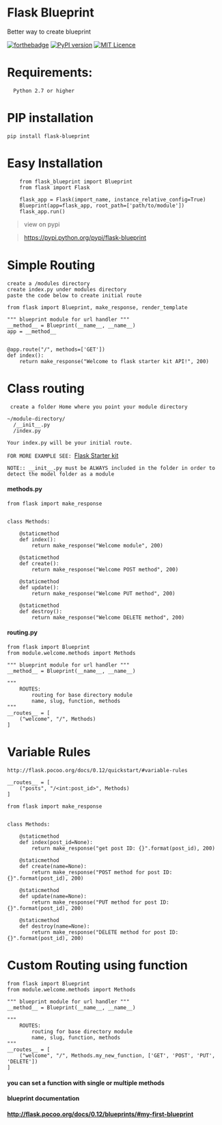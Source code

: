 # Flask Blueprint
Better way to create blueprint

[![forthebadge](http://forthebadge.com/images/badges/built-with-love.svg)](https://github.com/aiscenblue/flask-blueprint)
[![PyPI version](https://badge.fury.io/py/flask-app-core.svg)](https://github.com/aiscenblue/flask-blueprint)
[![MIT Licence](https://badges.frapsoft.com/os/mit/mit.svg?v=103)](https://github.com/aiscenblue/flask-blueprint/blob/master/LICENSE)

# Requirements:
```
  Python 2.7 or higher
```

# PIP installation

`pip install flask-blueprint`

# Easy Installation

```
    from flask_blueprint import Blueprint
    from flask import Flask
    
    flask_app = Flask(import_name, instance_relative_config=True)
    Blueprint(app=flask_app, root_path=['path/to/module'])
    flask_app.run()
```

> view on pypi

> https://pypi.python.org/pypi/flask-blueprint

# Simple Routing
```
create a /modules directory
create index.py under modules directory
paste the code below to create initial route
```

    from flask import Blueprint, make_response, render_template

    """ blueprint module for url handler """
    __method__ = Blueprint(__name__, __name__)
    app = __method__
    
    
    @app.route("/", methods=['GET'])
    def index():
        return make_response("Welcome to flask starter kit API!", 200)

# Class routing


` create a folder Home where you point your module directory`

```
~/module-directory/
  /__init__.py
  /index.py 
```
`Your index.py will be your initial route.`

`FOR MORE EXAMPLE SEE: `[Flask Starter kit](https://github.com/aiscenblue/flask-starter-kit)

`NOTE:: __init__.py must be ALWAYS included in the folder in order to detect the model folder as a module`

#### methods.py

```
from flask import make_response


class Methods:

    @staticmethod
    def index():
        return make_response("Welcome module", 200)

    @staticmethod
    def create():
        return make_response("Welcome POST method", 200)

    @staticmethod
    def update():
        return make_response("Welcome PUT method", 200)

    @staticmethod
    def destroy():
        return make_response("Welcome DELETE method", 200)

```

#### routing.py

```
from flask import Blueprint
from module.welcome.methods import Methods

""" blueprint module for url handler """
__method__ = Blueprint(__name__, __name__)

""" 
    ROUTES:
        routing for base directory module
        name, slug, function, methods
"""
__routes__ = [
    ("welcome", "/", Methods)
]

```

# Variable Rules
`http://flask.pocoo.org/docs/0.12/quickstart/#variable-rules`
```
__routes__ = [
    ("posts", "/<int:post_id>", Methods)
]
```

```
from flask import make_response


class Methods:

    @staticmethod
    def index(post_id=None):
        return make_response("get post ID: {}".format(post_id), 200)

    @staticmethod
    def create(name=None):
        return make_response("POST method for post ID: {}".format(post_id), 200)

    @staticmethod
    def update(name=None):
        return make_response("PUT method for post ID: {}".format(post_id), 200)

    @staticmethod
    def destroy(name=None):
        return make_response("DELETE method for post ID: {}".format(post_id), 200)

```

# Custom Routing using function

```
from flask import Blueprint
from module.welcome.methods import Methods

""" blueprint module for url handler """
__method__ = Blueprint(__name__, __name__)

""" 
    ROUTES:
        routing for base directory module
        name, slug, function, methods
"""
__routes__ = [
    ("welcome", "/", Methods.my_new_function, ['GET', 'POST', 'PUT', 'DELETE'])
]
```

#### you can set a function with single or multiple methods

#### blueprint documentation
#### http://flask.pocoo.org/docs/0.12/blueprints/#my-first-blueprint
